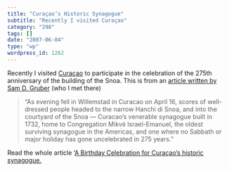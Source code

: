 ```yaml
---
title: "Curaçao’s Historic Synagogue"
subtitle: "Recently I visited Curaçao"
category: "298"
tags: []
date: "2007-06-04"
type: "wp"
wordpress_id: 1262
---
```

Recently I visited [Curaçao](http://maps.google.com/maps?f=q&hl=en&geocode=&q=curacao+netherlands+antilles&ie=UTF8&ll=12.209838,-68.943329&spn=0.668425,1.043701&t=h&z=10&iwloc=addr&om=1) to participate in the celebration of the 275th anniversary of the building of the Snoa. This is from an [article written by Sam D. Gruber](http://www.forward.com/articles/a-birthday-celebration-for-curacao-s-historic-sy/) (who I met there)
> “As evening fell in Willemstad in Curacao on April 16, scores of well-dressed people headed to the narrow Hanchi di Snoa, and into the courtyard of the Snoa — Curacao’s venerable synagogue built in 1732, home to Congregation Mikvé Israel-Emanuel, the oldest surviving synagogue in the Americas, and one where no Sabbath or major holiday has gone uncelebrated in 275 years.”

Read the whole article ‘[A Birthday Celebration for Curaçao’s historic synagogue.](http://www.forward.com/articles/a-birthday-celebration-for-curacao-s-historic-sy/)